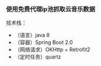 ### 使用免费代理ip池抓取云音乐数据

技术栈：

* （语言）java 8
* （容器）Spring Boot 2.0
* （网络请求）OKHttp + Retrofit2
* （定时任务）quartz